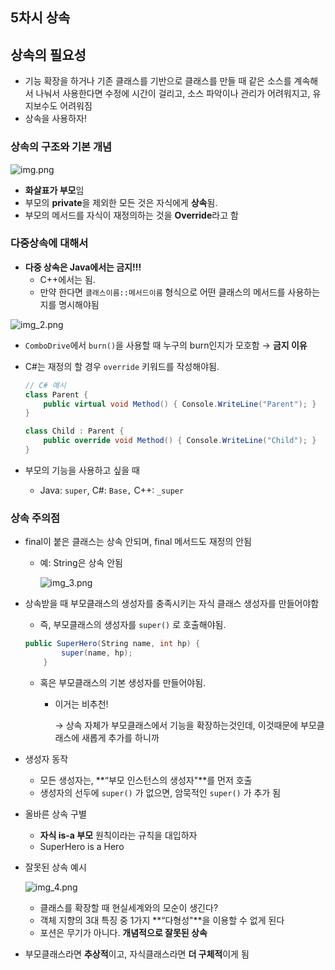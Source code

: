 ## 5차시 상속

## 상속의 필요성

- 기능 확장을 하거나 기존 클래스를 기반으로 클래스를 만들 때 같은 소스를 계속해서 나눠서 사용한다면 수정에 시간이 걸리고, 소스 파악이나 관리가 어려워지고, 유지보수도 어려워짐
- 상속을 사용하자!

### 상속의 구조와 기본 개념

![img.png](img.png)

- **화살표가 부모**임
- 부모의 **private**을 제외한 모든 것은 자식에게 **상속**됨.
- 부모의 메서드를 자식이 재정의하는 것을 **Override**라고 함

### 다중상속에 대해서

- **다중 상속은 Java에서는 금지!!!**
    - C++에서는 됨.
    - 만약 한다면 `클래스이름::메서드이름` 형식으로 어떤 클래스의 메서드를 사용하는지를 명시해야됨

![img_2.png](img_2.png)

- `ComboDrive`에서 `burn()`을 사용할 때 누구의 burn인지가 모호함 → **금지 이유**
- C#는 재정의 할 경우 `override` 키워드를 작성해야됨.

    ```csharp
    // C# 예시
    class Parent {
        public virtual void Method() { Console.WriteLine("Parent"); }
    }
    
    class Child : Parent {
        public override void Method() { Console.WriteLine("Child"); }
    }
    ```

- 부모의 기능을 사용하고 싶을 때
    - Java: `super`, C#: `Base,` C++: `_super`

### 상속 주의점

- final이 붙은 클래스는 상속 안되며, final 메서드도 재정의 안됨
    - 예: String은 상속 안됨

      ![img_3.png](img_3.png)

- 상속받을 때 부모클래스의 생성자를 충족시키는 자식 클래스 생성자를 만들어야함
    - 즉, 부모클래스의 생성자를 `super()` 로 호출해야됨.

    ```csharp
    public SuperHero(String name, int hp) {
            super(name, hp);
        }
    ```

    - 혹은 부모클래스의 기본 생성자를 만들어야됨.
        - 이거는 비추천!

          → 상속 자체가 부모클래스에서 기능을 확장하는것인데, 이것때문에 부모클래스에 새롭게 추가를 하니까

- 생성자 동작
    - 모든 생성자는, **“부모 인스턴스의 생성자"**를 먼저 호출
    - 생성자의 선두에 `super()` 가 없으면, 암묵적인 `super()` 가 추가 됨
- 올바른 상속 구별
    - **자식 is-a 부모** 원칙이라는 규칙을 대입하자
    - SuperHero is a Hero
- 잘못된 상속 예시

  ![img_4.png](img_4.png)

    - 클래스를 확장할 때 현실세계와의 모순이 생긴다?
    - 객체 지향의 3대 특징 중 1가지 **“다형성"**을 이용할 수 없게 된다
    - 포션은 무기가 아니다. **개념적으로 잘못된 상속**
- 부모클래스라면 **추상적**이고, 자식클래스라면 **더 구체적**이게 됨